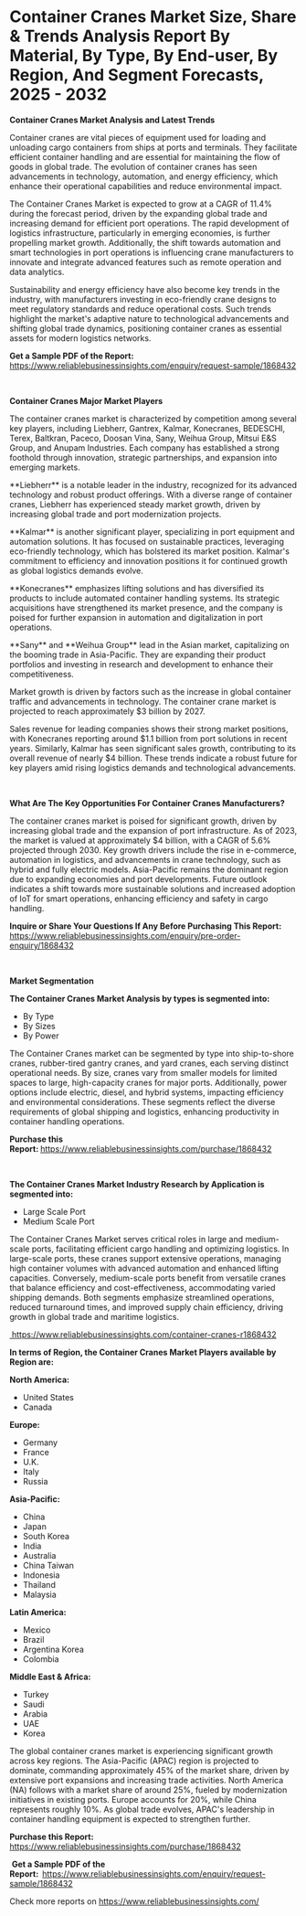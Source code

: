 <p><h1>Container Cranes Market Size, Share & Trends Analysis Report By Material, By Type, By End-user, By Region, And Segment Forecasts, 2025 - 2032</h1></p><p><strong>Container Cranes Market Analysis and Latest Trends</strong></p>
<p><p>Container cranes are vital pieces of equipment used for loading and unloading cargo containers from ships at ports and terminals. They facilitate efficient container handling and are essential for maintaining the flow of goods in global trade. The evolution of container cranes has seen advancements in technology, automation, and energy efficiency, which enhance their operational capabilities and reduce environmental impact.</p><p>The Container Cranes Market is expected to grow at a CAGR of 11.4% during the forecast period, driven by the expanding global trade and increasing demand for efficient port operations. The rapid development of logistics infrastructure, particularly in emerging economies, is further propelling market growth. Additionally, the shift towards automation and smart technologies in port operations is influencing crane manufacturers to innovate and integrate advanced features such as remote operation and data analytics.</p><p>Sustainability and energy efficiency have also become key trends in the industry, with manufacturers investing in eco-friendly crane designs to meet regulatory standards and reduce operational costs. Such trends highlight the market's adaptive nature to technological advancements and shifting global trade dynamics, positioning container cranes as essential assets for modern logistics networks.</p></p>
<p><strong>Get a Sample PDF of the Report:&nbsp;</strong> <a href="https://www.reliablebusinessinsights.com/enquiry/request-sample/1868432?utm_campaign=3366&utm_medium=2&utm_source=Github&utm_content=ia&utm_term=08042025&utm_id=container-cranes">https://www.reliablebusinessinsights.com/enquiry/request-sample/1868432</a></p>
<p>&nbsp;</p>
<p><strong>Container Cranes Major Market Players</strong></p>
<p><p>The container cranes market is characterized by competition among several key players, including Liebherr, Gantrex, Kalmar, Konecranes, BEDESCHI, Terex, Baltkran, Paceco, Doosan Vina, Sany, Weihua Group, Mitsui E&S Group, and Anupam Industries. Each company has established a strong foothold through innovation, strategic partnerships, and expansion into emerging markets.</p><p>**Liebherr** is a notable leader in the industry, recognized for its advanced technology and robust product offerings. With a diverse range of container cranes, Liebherr has experienced steady market growth, driven by increasing global trade and port modernization projects.</p><p>**Kalmar** is another significant player, specializing in port equipment and automation solutions. It has focused on sustainable practices, leveraging eco-friendly technology, which has bolstered its market position. Kalmar's commitment to efficiency and innovation positions it for continued growth as global logistics demands evolve.</p><p>**Konecranes** emphasizes lifting solutions and has diversified its products to include automated container handling systems. Its strategic acquisitions have strengthened its market presence, and the company is poised for further expansion in automation and digitalization in port operations.</p><p>**Sany** and **Weihua Group** lead in the Asian market, capitalizing on the booming trade in Asia-Pacific. They are expanding their product portfolios and investing in research and development to enhance their competitiveness.</p><p>Market growth is driven by factors such as the increase in global container traffic and advancements in technology. The container crane market is projected to reach approximately $3 billion by 2027.</p><p>Sales revenue for leading companies shows their strong market positions, with Konecranes reporting around $1.1 billion from port solutions in recent years. Similarly, Kalmar has seen significant sales growth, contributing to its overall revenue of nearly $4 billion. These trends indicate a robust future for key players amid rising logistics demands and technological advancements.</p></p>
<p>&nbsp;</p>
<p><strong>What Are The Key Opportunities For Container Cranes Manufacturers?</strong></p>
<p><p>The container cranes market is poised for significant growth, driven by increasing global trade and the expansion of port infrastructure. As of 2023, the market is valued at approximately $4 billion, with a CAGR of 5.6% projected through 2030. Key growth drivers include the rise in e-commerce, automation in logistics, and advancements in crane technology, such as hybrid and fully electric models. Asia-Pacific remains the dominant region due to expanding economies and port developments. Future outlook indicates a shift towards more sustainable solutions and increased adoption of IoT for smart operations, enhancing efficiency and safety in cargo handling.</p></p>
<p><strong>Inquire or Share Your Questions If Any Before Purchasing This Report:</strong> <a href="https://www.reliablebusinessinsights.com/enquiry/pre-order-enquiry/1868432?utm_campaign=3366&utm_medium=2&utm_source=Github&utm_content=ia&utm_term=08042025&utm_id=container-cranes">https://www.reliablebusinessinsights.com/enquiry/pre-order-enquiry/1868432</a></p>
<p>&nbsp;</p>
<p><strong>Market Segmentation</strong></p>
<p><strong>The Container Cranes Market Analysis by types is segmented into:</strong></p>
<p><ul><li>By Type</li><li>By Sizes</li><li>By Power</li></ul></p>
<p><p>The Container Cranes market can be segmented by type into ship-to-shore cranes, rubber-tired gantry cranes, and yard cranes, each serving distinct operational needs. By size, cranes vary from smaller models for limited spaces to large, high-capacity cranes for major ports. Additionally, power options include electric, diesel, and hybrid systems, impacting efficiency and environmental considerations. These segments reflect the diverse requirements of global shipping and logistics, enhancing productivity in container handling operations.</p></p>
<p><strong>Purchase this Report:&nbsp;</strong><a href="https://www.reliablebusinessinsights.com/purchase/1868432?utm_campaign=3366&utm_medium=2&utm_source=Github&utm_content=ia&utm_term=08042025&utm_id=container-cranes">https://www.reliablebusinessinsights.com/purchase/1868432</a></p>
<p>&nbsp;</p>
<p><strong>The Container Cranes Market Industry Research by Application is segmented into:</strong></p>
<p><ul><li>Large Scale Port</li><li>Medium Scale Port</li></ul></p>
<p><p>The Container Cranes Market serves critical roles in large and medium-scale ports, facilitating efficient cargo handling and optimizing logistics. In large-scale ports, these cranes support extensive operations, managing high container volumes with advanced automation and enhanced lifting capacities. Conversely, medium-scale ports benefit from versatile cranes that balance efficiency and cost-effectiveness, accommodating varied shipping demands. Both segments emphasize streamlined operations, reduced turnaround times, and improved supply chain efficiency, driving growth in global trade and maritime logistics.</p></p>
<p><a href="https://www.reliablebusinessinsights.com/container-cranes-r1868432?utm_campaign=3366&utm_medium=2&utm_source=Github&utm_content=ia&utm_term=08042025&utm_id=container-cranes">&nbsp;https://www.reliablebusinessinsights.com/container-cranes-r1868432</a></p>
<p><strong>In terms of Region, the Container Cranes Market Players available by Region are:</strong></p>
<p>
    <p> <strong> North America: </strong>
        <ul>
            <li>United States</li>
            <li>Canada</li>
        </ul>
        </p> 
    <p> <strong> Europe: </strong>
        <ul>
            <li>Germany</li>
            <li>France</li>
            <li>U.K.</li>
            <li>Italy</li>
            <li>Russia</li>
        </ul>
        </p> 
    <p> <strong> Asia-Pacific: </strong>
        <ul>
            <li>China</li>
            <li>Japan</li>
            <li>South Korea</li>
            <li>India</li>
            <li>Australia</li>
            <li>China Taiwan</li>
            <li>Indonesia</li>
            <li>Thailand</li>
            <li>Malaysia</li>
        </ul>
        </p> 
    <p> <strong> Latin America: </strong>
        <ul>
            <li>Mexico</li>
            <li>Brazil</li>
            <li>Argentina Korea</li>
            <li>Colombia</li>
        </ul>
        </p> 
    <p> <strong> Middle East & Africa: </strong>
        <ul>
            <li>Turkey</li>
            <li>Saudi</li>
            <li>Arabia</li>
            <li>UAE</li>
            <li>Korea</li>
        </ul>
    </p>
    </p>
<p><p>The global container cranes market is experiencing significant growth across key regions. The Asia-Pacific (APAC) region is projected to dominate, commanding approximately 45% of the market share, driven by extensive port expansions and increasing trade activities. North America (NA) follows with a market share of around 25%, fueled by modernization initiatives in existing ports. Europe accounts for 20%, while China represents roughly 10%. As global trade evolves, APAC's leadership in container handling equipment is expected to strengthen further.</p></p>
<p><strong>Purchase this Report: </strong><a href="https://www.reliablebusinessinsights.com/purchase/1868432?utm_campaign=3366&utm_medium=2&utm_source=Github&utm_content=ia&utm_term=08042025&utm_id=container-cranes">https://www.reliablebusinessinsights.com/purchase/1868432</a></p>
<p>&nbsp;<strong>Get a Sample PDF of the Report:&nbsp;&nbsp;</strong><a href="https://www.reliablebusinessinsights.com/enquiry/request-sample/1868432?utm_campaign=3366&utm_medium=2&utm_source=Github&utm_content=ia&utm_term=08042025&utm_id=container-cranes">https://www.reliablebusinessinsights.com/enquiry/request-sample/1868432</a></p>
<p><strong></strong></p>
<p>Check more reports on <a href="https://www.reliablebusinessinsights.com/?utm_campaign=3366&utm_medium=2&utm_source=Github&utm_content=ia&utm_term=08042025&utm_id=container-cranes">https://www.reliablebusinessinsights.com/</a></p>